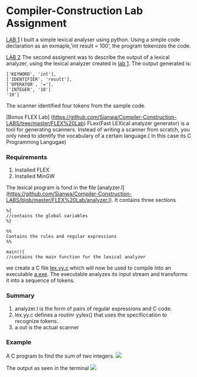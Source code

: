 # Compiler-Construction Lab Assignment

[LAB 1](https://github.com/Sianwa/Compiler-Construction-LABS/blob/master/lab1.py)
I built a simple lexical analyser using python. Using a simple code declaration as an exmaple,'int result = 100', the program tokenizes the code.

[LAB 2]()
The second assignent was to describe the output of a lexical analyzer,
using the lexical analyzer created in [lab 1](https://github.com/Sianwa/Compiler-Construction-LABS/blob/master/lab1.py).
The output generated is:
`````
['KEYWORD', 'int'], 
['IDENTIFIER', 'result'],
['OPERATOR', '='],
['INTEGER', '10']
'10']

``````
The scanner identified four tokens from the sample code.

[Bonus FLEX Lab] (https://github.com/Sianwa/Compiler-Construction-LABS/tree/master/FLEX%20Lab)
FLex(Fast LEXical analyzer generator) is a tool for generating scanners. Instead of writing a scanner from scratch, you only need to identify the vocabulary of a certain language.( In this case its C Programming Langugae)
### Requirements
1. Installed FLEX
2. Installed MinGW

The lexical program is fond in the file [analyzer.l] (https://github.com/Sianwa/Compiler-Construction-LABS/blob/master/FLEX%20Lab/analyzer.l). It contains three sections 
``````
%{
//contains the global variables
%}

%%
Contains the rules and regular expressions
%%

main(){
//contains the main function for the lexical analyzer 
````````
we create a C file [lex.yy.c](https://github.com/Sianwa/Compiler-Construction-LABS/blob/master/FLEX%20Lab/lex.yy.c) which will now be used to compile into an executable [a.exe](https://github.com/Sianwa/Compiler-Construction-LABS/blob/master/FLEX%20Lab/a.exe).
The executable analyzes its input stream and transforms it into a sequence of tokens.

### Summary
1. analyzer.l is the form of pairs of regular expressions and C code.
2. lex.yy.c defines a routinr yylex() that uses the specificcation to recognize tokens.
3. a.out is the actual scanner

### Example
A C program to find the sum of two integers.
![](carbon%20(2).png)

The output as seen in the terminal
![](response.png)
